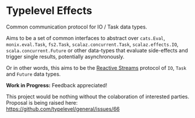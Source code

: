 # Typelevel Effects

Common communication protocol for IO / Task data types.

Aims to be a set of common interfaces to abstract over `cats.Eval`,
`monix.eval.Task`, `fs2.Task`, `scalaz.concurrent.Task`, `scalaz.effects.IO`,
`scala.concurrent.Future` or other data-types that evaluate side-effects and
trigger single results, potentially asynchronously.

Or in other words, this aims to be the 
[Reactive Streams](http://www.reactive-streams.org/)
protocol of `IO`, `Task` and `Future` data types.

**Work in Progress:** Feedback appreciated! 

This project would be nothing without the colaboration of interested parties. Proposal is being raised here: https://github.com/typelevel/general/issues/66
